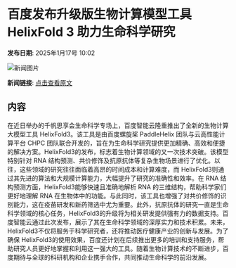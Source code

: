# 百度发布升级版生物计算模型工具 HelixFold 3 助力生命科学研究

**发布日期**: 2025年1月17号 10:02

![新闻图片](https://upload.chinaz.com/2025/0117/6387270494803005424363810.png)

**新闻链接**: [点击查看原文](https://www.aibase.com/zh/news/14796)

## 内容

在近日举办的千帆思享会生命科学专场上，百度智能云隆重推出了全新的生物计算大模型工具 HelixFold3。该工具是由百度螺旋桨 PaddleHelix 团队与云高性能计算平台 CHPC 团队联合开发的，旨在为生命科学研究提供更加精确、高效和便捷的解决方案。HelixFold3的发布，标志着生物计算领域的又一次技术突破。该模型特别针对 RNA 结构预测、共价修饰及抗原抗体等复杂生物场景进行了优化。以往，这些领域的研究往往面临着高昂的时间成本和计算难度，而 HelixFold3则通过其先进的算法和大规模计算能力，大幅提升了研究的准确性和效率。在 RNA 结构预测方面，HelixFold3能够快速且准确地解析 RNA 的三维结构，帮助科学家们更好地理解 RNA 在生物体中的功能。与此同时，该工具也增强了对共价修饰的识别能力，这在疫苗研发和新药筛选中尤为重要。此外，抗原抗体的研究一直是生命科学领域的核心任务，HelixFold3的升级将为相关研发提供强有力的数据支持。百度智能云通过此次发布，展示了其在生命科学领域的深厚实力和技术积累。未来，HelixFold3不仅将服务于科学研究者，还将推动医疗健康产业的创新与发展。为了确保 HelixFold3的使用效果，百度还计划在后续推出更多的培训和支持服务，帮助研究人员更好地掌握和利用这一强大的工具。随着生物计算技术的不断进步，百度期待与全球的科研机构和企业携手合作，共同推动生命科学的前沿发展。
